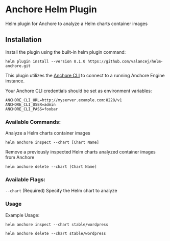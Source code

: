 # Anchore Helm Plugin

Helm plugin for Anchore to analyze a Helm charts container images

## Installation

Install the plugin using the built-in helm plugin command:

`helm plugin install --version 0.1.0 https://github.com/valancej/helm-anchore.git`

This plugin utilizes the [Anchore CLI](https://github.com/anchore/anchore-cli) to connect to a running Anchore Engine instance.

Your Anchore CLI credentials should be set as environment variables:

```
ANCHORE_CLI_URL=http://myserver.example.com:8228/v1
ANCHORE_CLI_USER=admin
ANCHORE_CLI_PASS=foobar
```

### Available Commands:
Analyze a Helm charts container images

`helm anchore inspect --chart [Chart Name]`

Remove a previously inspected Helm charts analyzed container images from Anchore

`helm anchore delete --chart [Chart Name]`

### Available Flags:
`--chart`          (Required) Specify the Helm chart to analyze

### Usage
Example Usage:

`helm anchore inspect --chart stable/wordpress`

`helm anchore delete --chart stable/wordpress`